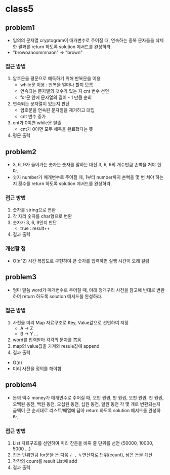 # class5

## problem1

- 임의의 문자열 cryptogram이 매개변수로 주어질 때, 연속하는 중복 문자들을 삭제한 결과를 return 하도록 solution 메서드를 완성하라.
- "browoanoommnaon" => "brown"
### 접근 방법
1. 암호문을 평문으로 해독하기 위해 반복문을 이용
   - while문 이용 : 반복을 얼마나 할지 모름
   - 연속되는 문자열의 갯수가 있는 지 cnt 변수 선언
   - for문 안에 문자열의 길이 - 1 만큼 순회 
2. 연속되는 문자열이 있는지 판단
    - 암호문을 연속된 문자열을 제거하고 대입
    - cnt 변수 증가
3. cnt가 0이면 while문 탈출
   - cnt가 0이면 모두 해독을 완료했다는 뜻
4. 평문 출력

## problem2

- 3, 6, 9가 들어가는 숫자는 숫자를 말하는 대신 3, 6, 9의 개수만큼 손뼉을 쳐야 한다.
- 숫자 number가 매개변수로 주어질 때, 1부터 number까지 손뼉을 몇 번 쳐야 하는지 횟수를 return 하도록 solution 메서드를 완성하라.

### 접근 방법
1. 숫자를 string으로 변환
2. 각 자리 숫자를 char형으로 변환
3. 숫자가 3, 6, 9인지 판단
   - true : result++
4. 결과 출력

### 개선할 점
- O(n^2) 시간 복잡도로 구현하여 큰 숫자를 입력하면 실행 시간이 오래 걸림

## problem3

- 엄마 말씀 word가 매개변수로 주어질 때, 아래 청개구리 사전을 참고해 반대로 변환하여 return 하도록 solution 메서드를 완성하라.

### 접근 방법
1. 사전을 미리 Map 자료구조로 Key, Value값으로 선언하여 저장
    - A -> Z
    - B -> Y ...
2. word를 입력받아 각각의 문자를 뽑음
3. map의 value값을 가져와 resule값에 append
4. 결과 출력

- O(n)
- 미리 사전을 정의를 해야함

## problem4

- 돈의 액수 money가 매개변수로 주어질 때, 오만 원권, 만 원권, 오천 원권, 천 원권, 오백원 동전, 백원 동전, 오십원 동전, 십원 동전, 일원 동전 각 몇 개로 변환되는지 금액이 큰 순서대로 리스트/배열에 담아 return 하도록 solution 메서드를 완성하라.

### 접근 방법
1. List 자료구조를 선언하여 미리 잔돈을 바꿔 줄 단위를 선언 {50000, 10000, 5000 ...}
2. 잔돈 단위만큼 for문을 돈 다음 `/ , %` 연산자로 단위(count), 남은 돈을 계산
3. 각각의 count를 result List에 add
4. 결과 출력